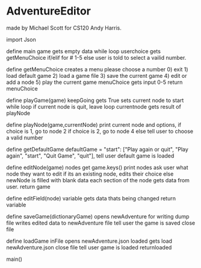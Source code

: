 # AdventureEditor
made by Michael Scott
for CS120 Andy Harris.

import Json


define main
  game gets empty data
  while loop
  userchoice gets getMenuChoice
if/elif for # 1-5
else user is told to select a vailid number.

define getMenuChoice
  creates a menu
  please choose a number
          0) exit
          1) load default game
          2) load a game file
          3) save the current game
          4) edit or add a node
          5) play the current game
menuChoice gets  input 0-5
return menuChoice

define playGame(game)
keepGoing gets True
sets current node to start
while loop
if current node is quit, leave loop
currentnode gets result of playNode

define playNode(game,currentNode)
print current node and options,
if choice is 1, go to node 2
if choice is 2, go to node 4
else tell user to choose a  valid number


define getDefaultGame
defaultGame = "start": ["Play again or quit", "Play again", "start", "Quit Game", "quit"],
tell user default game is loaded

define editNode(game)
nodes get game.keys()
print nodes
ask user what node they want to edit
if its an existing node, edits their choice
else
newNode is filled with blank data
each section of the node gets data from user.
return game

define editField(node)
variable gets data thats being changed
return variable

define saveGame(dictionaryGame)
opens newAdventure for writing
dump file
writes edited data to newAdventure file
tell user the game is saved
close file

define loadGame
inFile opens newAdventure.json
loaded gets load newAdventure.json
close file
tell user game is loaded
returnloaded

main()

